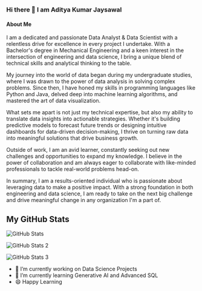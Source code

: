 ### Hi there 👋 I am Aditya Kumar Jaysawal

#### About Me

I am a dedicated and passionate Data Analyst & Data Scientist with a relentless drive for excellence in every project I undertake. With a Bachelor's degree in Mechanical Engineering and a keen interest in the intersection of engineering and data science, I bring a unique blend of technical skills and analytical thinking to the table.

My journey into the world of data began during my undergraduate studies, where I was drawn to the power of data analysis in solving complex problems. Since then, I have honed my skills in programming languages like Python and Java, delved deep into machine learning algorithms, and mastered the art of data visualization.

What sets me apart is not just my technical expertise, but also my ability to translate data insights into actionable strategies. Whether it's building predictive models to forecast future trends or designing intuitive dashboards for data-driven decision-making, I thrive on turning raw data into meaningful solutions that drive business growth.

Outside of work, I am an avid learner, constantly seeking out new challenges and opportunities to expand my knowledge. I believe in the power of collaboration and am always eager to collaborate with like-minded professionals to tackle real-world problems head-on.

In summary, I am a results-oriented individual who is passionate about leveraging data to make a positive impact. With a strong foundation in both engineering and data science, I am ready to take on the next big challenge and drive meaningful change in any organization I'm a part of.

## My GitHub Stats
![GitHub Stats](https://github-readme-streak-stats.herokuapp.com/?user=adityajaysawal)

![GitHub Stats 2](https://github-readme-stats.vercel.app/api/top-langs/?username=adityajaysawal)

![GitHub Stats 3](https://github-readme-stats.vercel.app/api?username=adityajaysawal)

- 🔭 I’m currently working on Data Science Projects
- 🌱 I’m currently learning Generative AI and Advanced SQL
- :smile: Happy Learning
<!--
**adityajaysawal/adityajaysawal** is a ✨ _special_ ✨ repository because its `README.md` (this file) appears on your GitHub profile.

Here are some ideas to get you started:

- 🔭 I’m currently working on ...
- 🌱 I’m currently learning ...
- 👯 I’m looking to collaborate on ...
- 🤔 I’m looking for help with ...
- 💬 Ask me about ...
- 📫 How to reach me: ...
- 😄 Pronouns: ...
- ⚡ Fun fact: ...
-->

